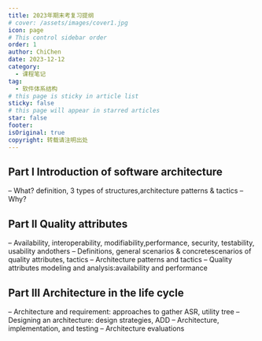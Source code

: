 ```yaml
---
title: 2023年期末考复习提纲
# cover: /assets/images/cover1.jpg
icon: page
# This control sidebar order
order: 1
author: ChiChen
date: 2023-12-12
category:
  - 课程笔记
tag:
  - 软件体系结构
# this page is sticky in article list
sticky: false
# this page will appear in starred articles
star: false
footer: 
isOriginal: true
copyright: 转载请注明出处
---
```


## Part I Introduction of software architecture

– What? definition, 3 types of structures,architecture patterns & tactics
– Why?

## Part II Quality attributes

– Availability, interoperability, modifiability,performance, security, testability, usability andothers
– Definitions, general scenarios & concretescenarios of quality attributes, tactics
– Architecture patterns and tactics – Quality attributes modeling and analysis:availability and performance

## Part III Architecture in the life cycle

– Architecture and requirement: approaches to gather ASR, utility tree – Designing an architecture: design strategies, ADD
– Architecture, implementation, and testing
– Architecture evaluations
